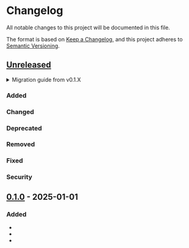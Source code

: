# Changelog

All notable changes to this project will be documented in this file.

The format is based on [Keep a Changelog](https://keepachangelog.com/en/1.1.0/),
and this project adheres to [Semantic Versioning](https://semver.org/spec/v2.0.0.html).

## [Unreleased]

<details>
<summary>Migration guide from v0.1.X</summary>

<!-- Write migration guide here -->

</details>

### Added

### Changed

### Deprecated

### Removed

### Fixed

### Security

## [0.1.0] - 2025-01-01

### Added

<!-- Describe the feature set of the initial release here -->
-
-
-

<!--
Below are the target URLs for each version
You can link version numbers (in level-2 headings)
to the corresponding tag on GitHub, or the diff
in comparison to the previous release
-->

[Unreleased]: https://github.com/nandac/letterloom/compare/v0.1.0...HEAD
[0.1.0]: https://github.com/nandac/letterloom/releases/tag/v0.1.0
